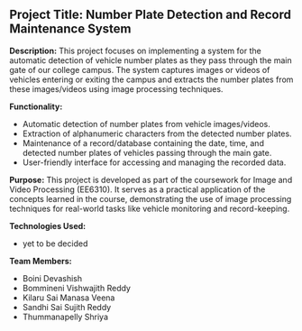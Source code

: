 ## Project Title: Number Plate Detection and Record Maintenance System

**Description:**
This project focuses on implementing a system for the automatic detection of vehicle number plates as they pass through the main gate of our college campus. The system captures images or videos of vehicles entering or exiting the campus and extracts the number plates from these images/videos using image processing techniques.

**Functionality:**

- Automatic detection of number plates from vehicle images/videos.
- Extraction of alphanumeric characters from the detected number plates.
- Maintenance of a record/database containing the date, time, and detected number plates of vehicles passing through the main gate.
- User-friendly interface for accessing and managing the recorded data.

**Purpose:**
This project is developed as part of the coursework for Image and Video Processing (EE6310). It serves as a practical application of the concepts learned in the course, demonstrating the use of image processing techniques for real-world tasks like vehicle monitoring and record-keeping.

**Technologies Used:**

- yet to be decided

**Team Members:**

- Boini Devashish
- Bommineni Vishwajith Reddy
- Kilaru Sai Manasa Veena
- Sandhi Sai Sujith Reddy
- Thummanapelly Shriya

